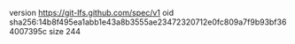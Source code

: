 version https://git-lfs.github.com/spec/v1
oid sha256:14b8f495ea1abb1e43a8b3555ae23472320712e0fc809a7f9b93bf364007395c
size 244
